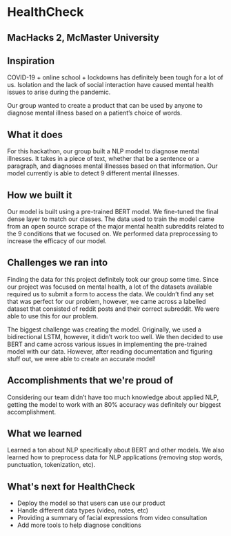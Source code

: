 # HealthCheck

## MacHacks 2, McMaster University

## Inspiration
COVID-19 + online school + lockdowns has definitely been tough for a lot of us. Isolation and the lack of social interaction have caused mental health issues to arise during the pandemic.

Our group wanted to create a product that can be used by anyone to diagnose mental illness based on a patient’s choice of words.

## What it does
For this hackathon, our group built a NLP model to diagnose mental illnesses. It takes in a piece of text, whether that be a sentence or a paragraph, and diagnoses mental illnesses based on that information. Our model currently is able to detect 9 different mental illnesses.

## How we built it
Our model is built using a pre-trained BERT model. We fine-tuned the final dense layer to match our classes. The data used to train the model came from an open source scrape of the major mental health subreddits related to the 9 conditions that we focused on. We performed data preprocessing to increase the efficacy of our model.

## Challenges we ran into
Finding the data for this project definitely took our group some time. Since our project was focused on mental health, a lot of the datasets available required us to submit a form to access the data. We couldn’t find any set that was perfect for our problem, however, we came across a labelled dataset that consisted of reddit posts and their correct subreddit. We were able to use this for our problem.

The biggest challenge was creating the model. Originally, we used a bidirectional LSTM, however, it didn’t work too well. We then decided to use BERT and came across various issues in implementing the pre-trained model with our data. However, after reading documentation and figuring stuff out, we were able to create an accurate model!

## Accomplishments that we're proud of
Considering our team didn’t have too much knowledge about applied NLP, getting the model to work with an 80% accuracy was definitely our biggest accomplishment.

## What we learned
Learned a ton about NLP specifically about BERT and other models. We also learned how to preprocess data for NLP applications (removing stop words, punctuation, tokenization, etc).

## What's next for HealthCheck
- Deploy the model so that users can use our product
- Handle different data types (video, notes, etc)
- Providing a summary of facial expressions from video consultation
- Add more tools to help diagnose conditions
